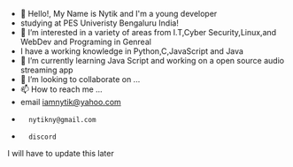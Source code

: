 - 👋 Hello!, My Name is Nytik and I'm a young developer
- studying at PES Univeristy Bengaluru India!
- 👀 I’m interested in a variety of areas from I.T,Cyber Security,Linux,and WebDev and Programing in Genreal
- I have a working knowledge in Python,C,JavaScript and Java
- 🌱 I’m currently learning Java Script and working on a open source audio streaming app 
- 💞️ I’m looking to collaborate on ...
- 📫 How to reach me ...
- email iamnytik@yahoo.com
-       nytikny@gmail.com
-       discord
 I will have to  update this later 
<!---
Fat-Krow/Fat-Krow is a ✨ special ✨ repository because its `README.md` (this file) appears on your GitHub profile.
You can click the Preview link to take a look at your changes.
--->
